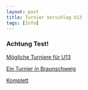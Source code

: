 ```yaml
---
layout: post
title: Turnier Vorschlag U13
tags: [Info] 
---
```

### Achtung Test!

[Mögliche Turniere für U13](https://fencing.ophardt.online/de/widget/calendar/GER/WE?nation=GER&region=&days-past=1&days-future=300&add-region[0]=NR&ageclass[3]=55&ageclass[5]=45&ageclass[6]=40&ageclass[7]=35&discipline[0]=E)

[Ein Turnier in Braunschweig](https://fencing.ophardt.online/de/widget/event/21965/39)

[Komplett](http://www.fechten.org/kalender/?no_cache=1)